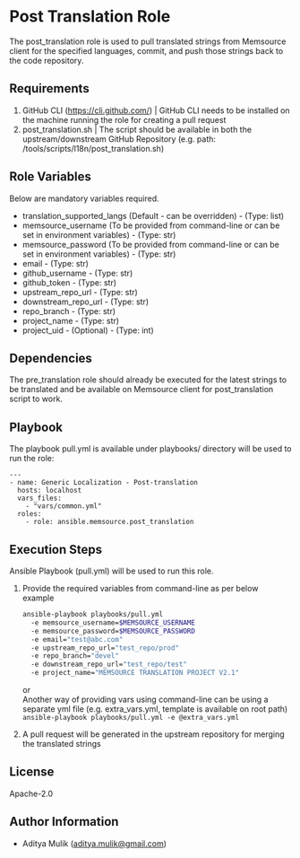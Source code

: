 Post Translation Role
=========

The post_translation role is used to pull translated strings from Memsource client for the specified languages, commit, and push those strings back to the code repository.

Requirements
------------

1. GitHub CLI (<https://cli.github.com/>) | GitHub CLI needs to be installed on the machine running the role for creating a pull request
2. post_translation.sh | The script should be available in both the upstream/downstream GitHub Repository (e.g. path: /tools/scripts/l18n/post_translation.sh)

Role Variables
--------------

Below are mandatory variables required.
- translation_supported_langs (Default - can be overridden) - (Type: list)
- memsource_username (To be provided from command-line or can be set in environment variables) - (Type: str)
- memsource_password (To be provided from command-line or can be set in environment variables) - (Type: str)
- email - (Type: str)
- github_username - (Type: str)
- github_token - (Type: str)
- upstream_repo_url - (Type: str)
- downstream_repo_url - (Type: str)
- repo_branch - (Type: str)
- project_name - (Type: str)
- project_uid - (Optional) - (Type: int)

Dependencies
------------

The pre_translation role should already be executed for the latest strings to be translated and be available on Memsource client for post_translation script to work.

Playbook
----------------

The playbook pull.yml is available under playbooks/ directory will be used to run the role:

    ---
    - name: Generic Localization - Post-translation
      hosts: localhost
      vars_files:
        - "vars/common.yml"
      roles:
        - role: ansible.memsource.post_translation

Execution Steps
---------------

Ansible Playbook (pull.yml) will be used to run this role.

1. Provide the required variables from command-line as per below example
    ```bash
    ansible-playbook playbooks/pull.yml 
      -e memsource_username=$MEMSOURCE_USERNAME 
      -e memsource_password=$MEMSOURCE_PASSWORD 
      -e email="test@abc.com"
      -e upstream_repo_url="test_repo/prod"
      -e repo_branch="devel"
      -e downstream_repo_url="test_repo/test"
      -e project_name="MEMSOURCE TRANSLATION PROJECT V2.1"
    ```
    or \
    Another way of providing vars using command-line can be using a separate yml file (e.g. extra_vars.yml, template is available on root path) \
    ```ansible-playbook playbooks/pull.yml -e @extra_vars.yml```

2. A pull request will be generated in the upstream repository for merging the translated strings

License
-------

Apache-2.0

Author Information
------------------
- Aditya Mulik (aditya.mulik@gmail.com)
